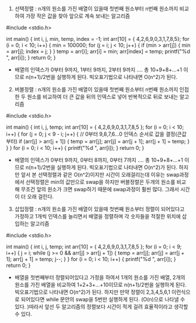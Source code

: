 1) 선택정렬 :  n개의 원소를 가진 배열이 있을때 첫번째 원소부터 n번째 원소까지 비교하여 가장 작은 값을 찾아 앞으로 계속 보내는 알고리즘

#include <stdio.h>

int main() {
	int i, j, min, temp, index = -1;
	int arr[10] = { 4,2,6,9,0,3,1,7,8,5};
	for (i = 0; i < 10; i++) {
		min = 100000;
		for (j = i; j < 10; j++) {
			if (min > arr[j]) {
				min = arr[j];
				index = j;
			}
		}
		temp = arr[i];
		arr[i] = min;
		arr[index] = temp;
		printf("%d ", arr[i]);
	}
	return 0;
}

- 배열의 인덱스가 0부터 9까지, 1부터 9까지, 2부터 9까지 .... 총 10+9+8+...+1 이므로 n(n+1)/2번을 실행하게 된다. 빅오표기법으로 나타내면 O(n^2)가 된다.





2) 버블정렬 :  n개의 원소를 가진 배열이 있을때 첫번째 원소부터 n번째 원소까지 인접한 두 원소를 비교하여 더 큰 값을 뒤의 인덱스로 넣어 반복적으로 뒤로 보내는 알고리즘

#include <stdio.h>

int main() {
	int i, j, temp;
	int arr[10] = { 4,2,6,9,0,3,1,7,8,5 };
	for (i = 0; i < 10; i++) {
		for (j = 0; j < 9 - i; j++) { // 0부터 9,8,7,6...0 인덱스 순서로 값을 결정(큰값부터)
			if (arr[j] > arr[j + 1]) {
				temp = arr[j];
				arr[j] = arr[j + 1];
				arr[j + 1] = temp;
			}
		}
	}
	for (i = 0; i < 10; i++) {
		printf("%d ", arr[i]);
	}
	return 0;
}

- 배열의 인덱스가 0부터 9까지, 0부터 8까지, 0부터 7까지 .... 총 10+9+8+...+1 이므로 n(n+1)/2번을 실행하게 된다. 빅오표기법으로 나타내면 O(n^2)가 된다. 하지만 앞서 본 선택정렬과 같은 O(n^2)이지만 시간이 오래걸리는데 이유는 swap과정에서 선택정렬은 min의 값만으로 swap을 하지만 버블정렬은 두개의 원소를 비교해 무조건 앞의 원소가 크면 swap하기 때문에 swap과정이 훨씬 많다. 그래서 시간이 더 오래 걸린다. 





3)  삽입정렬 :  n개의 원소를 가진 배열이 있을때 첫번째 원소부터 정렬이 되어있다고 가정하고 1개씩 인덱스를 늘리면서 배열을 정렬하며 각 숫자들을 적절한 위치에 삽입하는 알고리즘



#include <stdio.h>

int main() {
	int i, j, temp;
	int arr[10] = { 4,2,6,9,0,3,1,7,8,5 };
	for (i = 0; i < 9; i++) {
		j = i;
		while (j >= 0 && arr[j] > arr[j + 1]) {
			temp = arr[j];
			arr[j] = arr[j + 1];
			arr[j + 1] = temp;
			j--;
		}
	}
	for (i = 0; i < 10; i++) {
		printf("%d ", arr[i]);
	}
	return 0;
}

- 배열을 첫번째부터 정렬되어있다고 가정을 하여서 1개의 원소를 가진 배열, 2개의 원소를 가진 배열을 비교하여 1+2+3+...+10이므로 n(n+1)/2번을 실행하게 된다. 빅오표기법으로 나타내면 O(n^2)가 된다.  하지만 만약 정렬이 2,3,4,5,6,1 이런식으로 되어있다면 while 문안의 swap을 5번만 실행하게 된다.  (O(n)으로 나타낼 수 있다. )따라서 앞선 두 알고리즘의 정렬보다 시간이 적게 걸려 효율적이라고 생각할 수 있다.